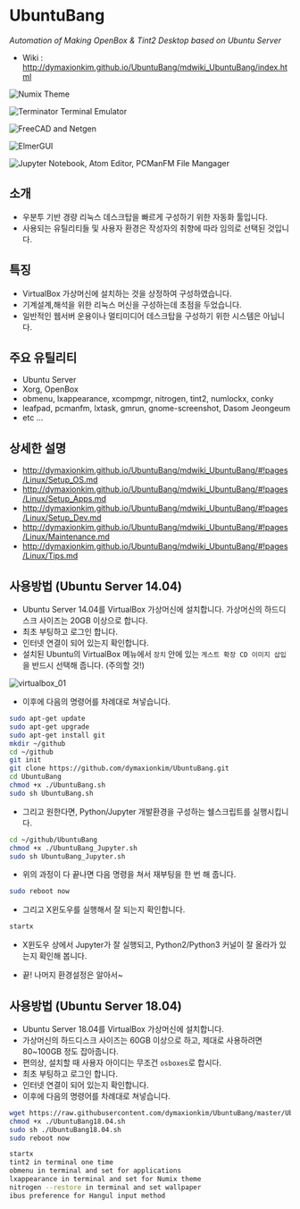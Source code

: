 # UbuntuBang
_Automation of Making OpenBox &amp; Tint2 Desktop based on Ubuntu Server_

* Wiki : <http://dymaxionkim.github.io/UbuntuBang/mdwiki_UbuntuBang/index.html>


![Numix Theme](https://cloud.githubusercontent.com/assets/12775748/11458097/81a3e3f4-96fc-11e5-8d66-7a009bf36585.png)

![Terminator Terminal Emulator](https://cloud.githubusercontent.com/assets/12775748/11458099/852898e4-96fc-11e5-8eae-90a0b5f22e00.png)

![FreeCAD and Netgen](https://cloud.githubusercontent.com/assets/12775748/11458100/9000d1e6-96fc-11e5-96a5-0d7cc24c7e91.png)

![ElmerGUI](https://cloud.githubusercontent.com/assets/12775748/11458103/a1ec281a-96fc-11e5-886c-3c88c63ea891.png)

![Jupyter Notebook, Atom Editor, PCManFM File Mangager](https://cloud.githubusercontent.com/assets/12775748/11455961/8b4a237a-96b9-11e5-90fc-0890beeb737e.png)


## 소개
* 우분투 기반 경량 리눅스 데스크탑을 빠르게 구성하기 위한 자동화 툴입니다.
* 사용되는 유틸리티들 및 사용자 환경은 작성자의 취향에 따라 임의로 선택된 것입니다.


## 특징
* VirtualBox 가상머신에 설치하는 것을 상정하여 구성하였습니다.
* 기계설계,해석을 위한 리눅스 머신을 구성하는데 초점을 두었습니다.
* 일반적인 웹서버 운용이나 멀티미디어 데스크탑을 구성하기 위한 시스템은 아닙니다.


## 주요 유틸리티
* Ubuntu Server
* Xorg, OpenBox
* obmenu, lxappearance, xcompmgr, nitrogen, tint2, numlockx, conky
* leafpad, pcmanfm, lxtask, gmrun, gnome-screenshot, Dasom Jeongeum
* etc ...


## 상세한 설명
* http://dymaxionkim.github.io/UbuntuBang/mdwiki_UbuntuBang/#!pages/Linux/Setup_OS.md
* http://dymaxionkim.github.io/UbuntuBang/mdwiki_UbuntuBang/#!pages/Linux/Setup_Apps.md
* http://dymaxionkim.github.io/UbuntuBang/mdwiki_UbuntuBang/#!pages/Linux/Setup_Dev.md
* http://dymaxionkim.github.io/UbuntuBang/mdwiki_UbuntuBang/#!pages/Linux/Maintenance.md
* http://dymaxionkim.github.io/UbuntuBang/mdwiki_UbuntuBang/#!pages/Linux/Tips.md


## 사용방법 (Ubuntu Server 14.04)
* Ubuntu Server 14.04를 VirtualBox 가상머신에 설치합니다.  가상머신의 하드디스크 사이즈는 20GB 이상으로 합니다.
* 최초 부팅하고 로그인 합니다.
* 인터넷 연결이 되어 있는지 확인합니다.
* 설치된 Ubuntu의 VirtualBox 메뉴에서 `장치` 안에 있는 `게스트 확장 CD 이미지 삽입`을 반드시 선택해 줍니다. (주의할 것!)

![virtualbox_01](https://cloud.githubusercontent.com/assets/12775748/11455936/9c9c6e7c-96b8-11e5-9bcf-d993aa4788c6.png)

* 이후에 다음의 명령어를 차례대로 쳐넣습니다.
```bash
sudo apt-get update
sudo apt-get upgrade
sudo apt-get install git
mkdir ~/github
cd ~/github
git init
git clone https://github.com/dymaxionkim/UbuntuBang.git
cd UbuntuBang
chmod +x ./UbuntuBang.sh
sudo sh UbuntuBang.sh
```

* 그리고 원한다면, Python/Jupyter 개발환경을 구성하는 쉘스크립트를 실행시킵니다.
```bash
cd ~/github/UbuntuBang
chmod +x ./UbuntuBang_Jupyter.sh
sudo sh UbuntuBang_Jupyter.sh
```

* 위의 과정이 다 끝나면 다음 명령을 쳐서 재부팅을 한 번 해 줍니다.
```bash
sudo reboot now
```

* 그리고 X윈도우를 실행해서 잘 되는지 확인합니다.
```bash
startx
```

* X윈도우 상에서 Jupyter가 잘 실행되고, Python2/Python3 커널이 잘 올라가 있는지 확인해 봅니다.

* 끝!  나머지 환경설정은 알아서~



## 사용방법 (Ubuntu Server 18.04)
* Ubuntu Server 18.04를 VirtualBox 가상머신에 설치합니다.
* 가상머신의 하드디스크 사이즈는 60GB 이상으로 하고, 제대로 사용하려면 80~100GB 정도 잡아줍니다.
* 편의상, 설치할 때 사용자 아이디는 무조건 `osboxes`로 합시다.
* 최초 부팅하고 로그인 합니다.
* 인터넷 연결이 되어 있는지 확인합니다.
* 이후에 다음의 명령어를 차례대로 쳐넣습니다.

```bash
wget https://raw.githubusercontent.com/dymaxionkim/UbuntuBang/master/UbuntuBang18.04.sh
chmod +x ./UbuntuBang18.04.sh
sudo sh ./UbuntuBang18.04.sh
sudo reboot now

startx
tint2 in terminal one time
obmenu in terminal and set for applications
lxappearance in terminal and set for Numix theme
nitrogen --restore in terminal and set wallpaper
ibus preference for Hangul input method
```

